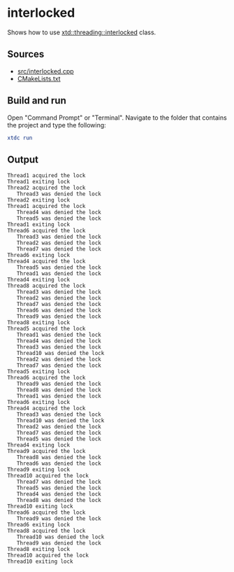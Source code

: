 # interlocked

Shows how to use [xtd::threading::interlocked](https://gammasoft71.github.io/xtd/reference_guides/latest/classxtd_1_1threading_1_1interlocked.html) class.

## Sources

* [src/interlocked.cpp](src/interlocked.cpp)
* [CMakeLists.txt](CMakeLists.txt)

## Build and run

Open "Command Prompt" or "Terminal". Navigate to the folder that contains the project and type the following:

```cmake
xtdc run
```

## Output

```
Thread1 acquired the lock
Thread1 exiting lock
Thread2 acquired the lock
   Thread3 was denied the lock
Thread2 exiting lock
Thread1 acquired the lock
   Thread4 was denied the lock
   Thread5 was denied the lock
Thread1 exiting lock
Thread6 acquired the lock
   Thread3 was denied the lock
   Thread2 was denied the lock
   Thread7 was denied the lock
Thread6 exiting lock
Thread4 acquired the lock
   Thread5 was denied the lock
   Thread1 was denied the lock
Thread4 exiting lock
Thread8 acquired the lock
   Thread3 was denied the lock
   Thread2 was denied the lock
   Thread7 was denied the lock
   Thread6 was denied the lock
   Thread9 was denied the lock
Thread8 exiting lock
Thread5 acquired the lock
   Thread1 was denied the lock
   Thread4 was denied the lock
   Thread3 was denied the lock
   Thread10 was denied the lock
   Thread2 was denied the lock
   Thread7 was denied the lock
Thread5 exiting lock
Thread6 acquired the lock
   Thread9 was denied the lock
   Thread8 was denied the lock
   Thread1 was denied the lock
Thread6 exiting lock
Thread4 acquired the lock
   Thread3 was denied the lock
   Thread10 was denied the lock
   Thread2 was denied the lock
   Thread7 was denied the lock
   Thread5 was denied the lock
Thread4 exiting lock
Thread9 acquired the lock
   Thread8 was denied the lock
   Thread6 was denied the lock
Thread9 exiting lock
Thread10 acquired the lock
   Thread7 was denied the lock
   Thread5 was denied the lock
   Thread4 was denied the lock
   Thread8 was denied the lock
Thread10 exiting lock
Thread6 acquired the lock
   Thread9 was denied the lock
Thread6 exiting lock
Thread8 acquired the lock
   Thread10 was denied the lock
   Thread9 was denied the lock
Thread8 exiting lock
Thread10 acquired the lock
Thread10 exiting lock
```
